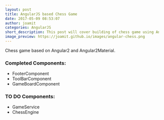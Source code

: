 ```yaml
---
layout: post
title: AngularJS based Chess Game
date: 2017-05-09 08:53:07
author: joamit
categories: AngularJS
short_description: This post will cover building of chess game using Angular2 and Angular2Material.
image_preview: https://joamit.github.io/images/angular-chess.png
---
```

Chess game based on Angular2 and Angular2Material.

<h3>Completed Components:</h3>
<ul>
    <li>FooterComponent</li>
    <li>ToolBarComponent</li>
    <li>GameBoardComponent</li>
</ul>

<h3>TO DO Components:</h3>
<ul>
    <li>GameService</li>
    <li>ChessEngine</li>
</ul>

